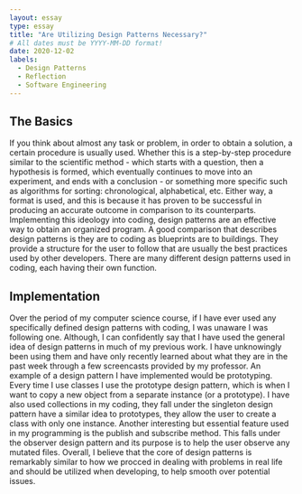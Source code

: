 ```yaml
---
layout: essay
type: essay
title: "Are Utilizing Design Patterns Necessary?"
# All dates must be YYYY-MM-DD format!
date: 2020-12-02
labels:
  - Design Patterns
  - Reflection
  - Software Engineering
---
```

## The Basics
If you think about almost any task or problem, in order to obtain a solution, a certain procedure is usually used.  Whether this is a step-by-step procedure similar to the scientific method - which starts with a question, then a hypothesis is formed, which eventually continues to move into an experiment, and ends with a conclusion - or something more specific such as algorithms for sorting: chronological, alphabetical, etc.  Either way, a format is used, and this is because it has proven to be successful in producing an accurate outcome in comparison to its counterparts.  Implementing this ideology into coding, design patterns are an effective way to obtain an organized program.  A good comparison that describes design patterns is they are to coding as blueprints are to buildings.  They provide a structure for the user to follow that are usually the best practices used by other developers.  There are many different design patterns used in coding, each having their own function.

## Implementation
Over the period of my computer science course, if I have ever used any specifically defined design patterns with coding, I was unaware I was following one.  Although, I can confidently say that I have used the general idea of design patterns in much of my previous work.  I have unknowingly been using them and have only recently learned about what they are in the past week through a few screencasts provided by my professor.  An example of a design pattern I have implemented would be prototyping.  Every time I use classes I use the prototype design pattern, which is when I want to copy a new object from a separate instance (or a prototype).  I have also used collections in my coding, they fall under the singleton design pattern have a similar idea to prototypes, they allow the user to create a class with only one instance.  Another interesting but essential feature used in my programming is the publish and subscribe method.  This falls under the observer design pattern and its purpose is to help the user observe any mutated files.  Overall, I believe that the core of design patterns is remarkably similar to how we procced in dealing with problems in real life and should be utilized when developing, to help smooth over potential issues.

